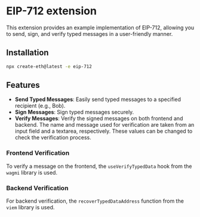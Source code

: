# EIP-712 extension

This extension provides an example implementation of EIP-712, allowing you to send, sign, and verify typed messages in a user-friendly manner.

## Installation

```bash
npx create-eth@latest -e eip-712
```

## Features

- **Send Typed Messages**: Easily send typed messages to a specified recipient (e.g., Bob).
- **Sign Messages**: Sign typed messages securely.
- **Verify Messages**: Verify the signed messages on both frontend and backend. The name and message used for verification are taken from an input field and a textarea, respectively. These values can be changed to check the verification process.

### Frontend Verification

To verify a message on the frontend, the `useVerifyTypedData` hook from the `wagmi` library is used.

### Backend Verification

For backend verification, the `recoverTypedDataAddress` function from the `viem` library is used.

